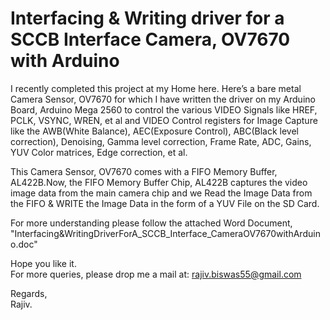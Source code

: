 # Interfacing & Writing driver for a SCCB Interface Camera, OV7670 with Arduino

I recently completed this project at my Home here.  Here’s a bare metal Camera
Sensor, OV7670 for which I have written the driver on my Arduino Board, Arduino 
Mega 2560 to control the various VIDEO Signals like HREF, PCLK, VSYNC, WREN, et 
al and VIDEO Control registers for Image Capture like the AWB(White Balance), 
AEC(Exposure Control), ABC(Black level correction), Denoising, Gamma level 
correction, Frame Rate, ADC, Gains, YUV Color matrices, Edge correction,  et al. 

This Camera Sensor, OV7670 comes with a FIFO Memory Buffer, AL422B.Now, the FIFO 
Memory Buffer Chip, AL422B captures the video image data from the main camera chip 
and we Read the Image Data from the FIFO & WRITE the Image Data in the form of a 
YUV File on the SD Card. 

For more understanding please follow the attached Word Document,
"Interfacing&WritingDriverForA_SCCB_Interface_CameraOV7670withArduino.doc"

Hope you like it. \
For more queries, please drop me a mail at: rajiv.biswas55@gmail.com

Regards, \
Rajiv.
